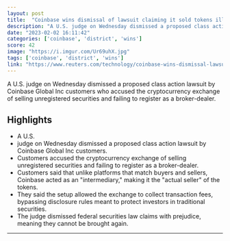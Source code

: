 ```yaml
---
layout: post
title:  "Coinbase wins dismissal of lawsuit claiming it sold tokens illegally"
description: "A U.S. judge on Wednesday dismissed a proposed class action lawsuit by Coinbase Global Inc customers who accused the cryptocurrency exchange of selling unregistered securities and failing to register as a broker-dealer."
date: "2023-02-02 16:11:42"
categories: ['coinbase', 'district', 'wins']
score: 42
image: "https://i.imgur.com/Ur69uhX.jpg"
tags: ['coinbase', 'district', 'wins']
link: "https://www.reuters.com/technology/coinbase-wins-dismissal-lawsuit-claiming-it-sold-unregistered-securities-2023-02-01/"
---
```


A U.S. judge on Wednesday dismissed a proposed class action lawsuit by Coinbase Global Inc customers who accused the cryptocurrency exchange of selling unregistered securities and failing to register as a broker-dealer.

## Highlights

- A U.S.
- judge on Wednesday dismissed a proposed class action lawsuit by Coinbase Global Inc customers.
- Customers accused the cryptocurrency exchange of selling unregistered securities and failing to register as a broker-dealer.
- Customers said that unlike platforms that match buyers and sellers, Coinbase acted as an "intermediary," making it the "actual seller" of the tokens.
- They said the setup allowed the exchange to collect transaction fees, bypassing disclosure rules meant to protect investors in traditional securities.
- The judge dismissed federal securities law claims with prejudice, meaning they cannot be brought again.

---

